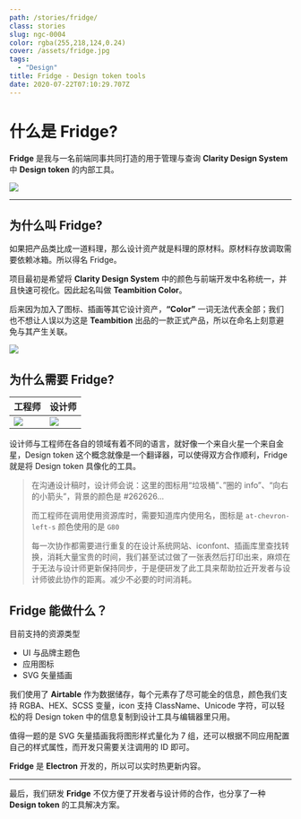 ```yaml
---
path: /stories/fridge/
class: stories
slug: ngc-0004
color: rgba(255,218,124,0.24)
cover: /assets/fridge.jpg
tags:
  - "Design"
title: Fridge - Design token tools
date: 2020-07-22T07:10:29.707Z
---
```


# 什么是 Fridge?

**Fridge** 是我与一名前端同事共同打造的用于管理与查询 **Clarity Design System** 中 **Design token** 的内部工具。

![](https://dl.airtable.com/.attachments/c60f7e23bf3c1ea655f19e46c683556a/c509568b/5eddb5b5b9769f7317120659.png)

---

## 为什么叫 Fridge?

如果把产品类比成一道料理，那么设计资产就是料理的原材料。原材料存放调取需要依赖冰箱。所以得名 Fridge。

项目最初是希望将 **Clarity Design System** 中的颜色与前端开发中名称统一，并且快速可视化。因此起名叫做 **Teambition Color**。

后来因为加入了图标、插画等其它设计资产，**“Color”** 一词无法代表全部；我们也不想让人误以为这是 **Teambition** 出品的一款正式产品，所以在命名上刻意避免与其产生关联。

![](https://dl.airtable.com/.attachments/e8700c2abc82cf196f3b639429a3fb29/c59cfb6a/5eddb24fb9769f234f120602.png)

## 为什么需要 Fridge?

| 工程师                                                                                                | 设计师                                                                                                |
| ----------------------------------------------------------------------------------------------------- | ----------------------------------------------------------------------------------------------------- |
| ![](https://dl.airtable.com/.attachments/1d2dcdabca5a9e6cdcbec64ef795bc20/d5ef6452/thoughts-1746.png) | ![](https://dl.airtable.com/.attachments/7b147a23dc9144159f723893514ee2ab/0610222d/thoughts-1749.png) |

设计师与工程师在各自的领域有着不同的语言，就好像一个来自火星一个来自金星，Design token 这个概念就像是一个翻译器，可以使得双方合作顺利，Fridge 就是将 Design token 具像化的工具。

> 在沟通设计稿时，设计师会说：这里的图标用“垃圾桶”、”圈的 info”、“向右的小箭头”，背景的颜色是 #262626...
>
> 而工程师在调用使用资源库时，需要知道库内使用名，图标是 `at-chevron-left-s` 颜色使用的是 `G80`
>
> 每一次协作都需要进行重复的在设计系统网站、iconfont、插画库里查找转换，消耗大量宝贵的时间，我们甚至试过做了一张表然后打印出来，麻烦在于无法与设计师更新保持同步，于是便研发了此工具来帮助拉近开发者与设计师彼此协作的距离。减少不必要的时间消耗。

## Fridge 能做什么？

目前支持的资源类型

- UI 与品牌主题色
- 应用图标
- SVG 矢量插画

我们使用了 **Airtable** 作为数据储存，每个元素存了尽可能全的信息，颜色我们支持 RGBA、HEX、SCSS 变量，icon 支持 ClassName、Unicode 字符，可以轻松的将 Design token 中的信息复制到设计工具与编辑器里只用。

值得一题的是 SVG 矢量插画我将图形样式量化为 7 组，还可以根据不同应用配置自己的样式属性，而开发只需要关注调用的 ID 即可。

**Fridge** 是 **Electron** 开发的，所以可以实时热更新内容。

---

最后，我们研发 **Fridge** 不仅方便了开发者与设计师的合作，也分享了一种 **Design token** 的工具解决方案。
